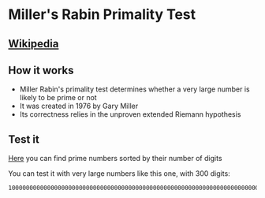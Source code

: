 # Miller's Rabin Primality Test

## [Wikipedia](https://en.wikipedia.org/wiki/Miller%E2%80%93Rabin_primality_test)

## How it works
- Miller Rabin's primality test determines whether a very large number is likely to be prime or not
- It was created in 1976 by Gary Miller
- Its correctness relies in the unproven extended Riemann hypothesis

## Test it
[Here](https://primes.utm.edu/curios/index.php?start=100&stop=110) you can find prime numbers sorted by their number of digits

You can test it with very large numbers like this one, with 300 digits:
```
100000000000000000000000000000000000000000000000000000000000000000000000000000000000000000000000000000000000000000000000000000000118000000080101811009000118101080000000811000000000000000000000000000000000000000000000000000000000000000000000000000000000000000000000000000000000000000000000000000000001
```
